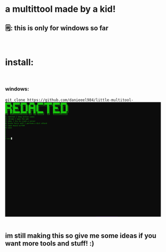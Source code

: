 
<h1>a multittool made by a kid!</h1>

<h2>🗒: this is only for windows so far</h2>

<br>

<h1 style="bg-color: green;">install:</h1>
<br>
<h3>windows:</h3>
<code>git clone https://github.com/danieeel984/little-multitool-</code>
<img src="preview.png" alt="preview">
<br>
<br>
<h2>im still making this so give me some ideas if you want more tools and stuff! :)</h2>
                                                       

